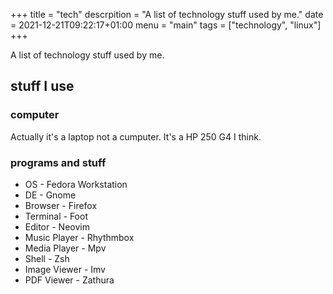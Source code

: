+++
title = "tech"
descrpition = "A list of technology stuff used by me."
date = 2021-12-21T09:22:17+01:00
menu = "main"
tags = ["technology", "linux"]
+++

A list of technology stuff used by me.

## stuff I use
### computer
Actually it's a laptop not a cumputer.
It's a HP 250 G4 I think.

### programs and stuff
- OS - Fedora Workstation
- DE - Gnome
- Browser - Firefox
- Terminal - Foot
- Editor - Neovim
- Music Player - Rhythmbox
- Media Player - Mpv
- Shell - Zsh
- Image Viewer - Imv
- PDF Viewer - Zathura
